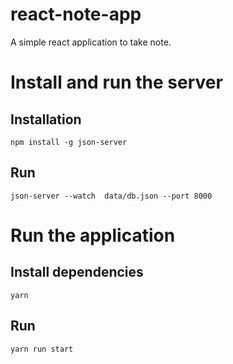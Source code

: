 # react-note-app
A simple react application to take note.

# Install and run the server
## Installation
`npm install -g json-server`

## Run
`json-server --watch  data/db.json --port 8000`


# Run the application
## Install dependencies
`yarn`

## Run
`yarn run start`
